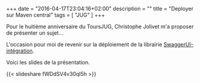 +++
date = "2016-04-17T23:04:16+02:00"
description = ""
title = "Deployer sur Maven central"
tags = [ "JUG" ]
+++

Pour le huitième anniversaire du ToursJUG, Christophe Jolivet m'a proposer de présenter un sujet...

L'occasion pour moi de revenir sur la déploiement de la librairie [SwaggerUI-intégration](http://search.maven.org/#search%7Cgav%7C1%7Cg%3A%22org.shipstone%22%20AND%20a%3A%22swagger-ui-integration%22).

Voici les slides de la présentation.

{{< slideshare fWDdSV4v30qI5h >}}
